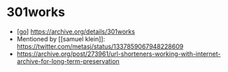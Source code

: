 # 301works

- [[go]] https://archive.org/details/301works
- Mentioned by [[samuel klein]]: https://twitter.com/metasj/status/1337859067948228609
- https://archive.org/post/273961/url-shorteners-working-with-internet-archive-for-long-term-preservation


[//begin]: # "Autogenerated link references for markdown compatibility"
[go]: go "Go"
[samuel-klein]: samuel-klein "Samuel Klein"
[//end]: # "Autogenerated link references"